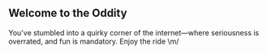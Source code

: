 ## Welcome to the Oddity

You've stumbled into a quirky corner of the internet—where seriousness is overrated, and fun is mandatory. Enjoy the ride \m/
